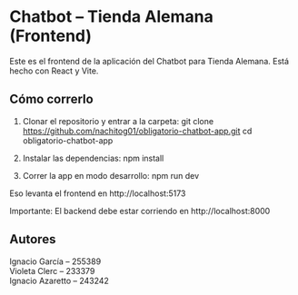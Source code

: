 # Chatbot – Tienda Alemana (Frontend)

Este es el frontend de la aplicación del Chatbot para Tienda Alemana. Está hecho con React y Vite.

## Cómo correrlo

1. Clonar el repositorio y entrar a la carpeta:
git clone https://github.com/nachitog01/obligatorio-chatbot-app.git
cd obligatorio-chatbot-app

2. Instalar las dependencias:
npm install

3. Correr la app en modo desarrollo:
npm run dev

Eso levanta el frontend en http://localhost:5173

Importante: El backend debe estar corriendo en http://localhost:8000

## Autores

Ignacio García – 255389  
Violeta Clerc – 233379  
Ignacio Azaretto – 243242
